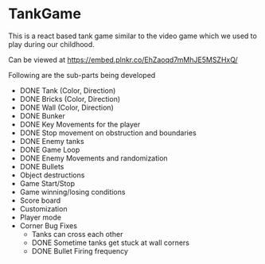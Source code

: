 # TankGame
This is a react based tank game similar to the video game which we used to play during our childhood.

Can be viewed at https://embed.plnkr.co/EhZaoqd7mMhJE5MSZHxQ/

Following are the sub-parts being developed

- DONE Tank (Color, Direction)
- DONE Bricks (Color, Direction)
- DONE Wall (Color, Direction)
- DONE Bunker
- DONE Key Movements for the player
- DONE Stop movement on obstruction and boundaries
- DONE Enemy tanks
- DONE Game Loop
- DONE Enemy Movements and randomization
- DONE Bullets
- Object destructions
- Game Start/Stop
- Game winning/losing conditions
- Score board
- Customization
- Player mode
- Corner Bug Fixes
	- Tanks can cross each other
	- DONE Sometime tanks get stuck at wall corners
	- DONE Bullet Firing frequency